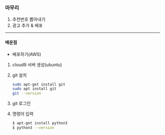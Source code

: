 ### 마무리

1. 추천번호 뽑아내기
2. 광고 추가 & 배포

<hr>

#### 배운점

- 배포하기(AWS)

1. cloud9 서버 생성(ubuntu)

2. git 설치

   ```bash
   sudo apt-get install git
   sudo apt install git
   git --version
   ```

3. git 로그인

4. 명령어 입력

   ```bash
   $ apt-get install python3
   $ python3 --version
   ```

   

